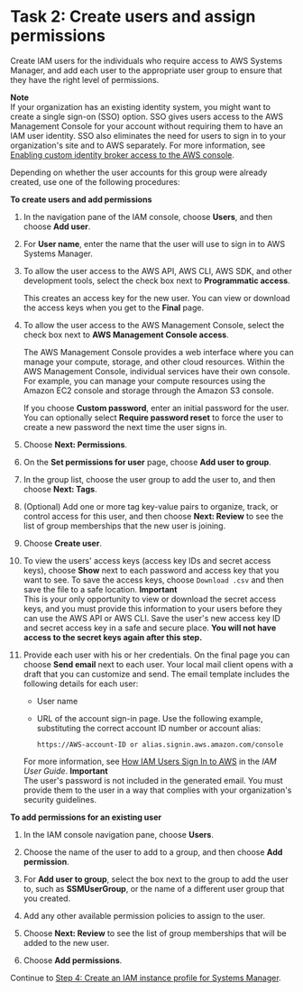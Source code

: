 # Task 2: Create users and assign permissions<a name="setup-create-users-nonadmin-users"></a>

Create IAM users for the individuals who require access to AWS Systems Manager, and add each user to the appropriate user group to ensure that they have the right level of permissions\. 

**Note**  
If your organization has an existing identity system, you might want to create a single sign\-on \(SSO\) option\. SSO gives users access to the AWS Management Console for your account without requiring them to have an IAM user identity\. SSO also eliminates the need for users to sign in to your organization's site and to AWS separately\. For more information, see [Enabling custom identity broker access to the AWS console](https://docs.aws.amazon.com/IAM/latest/UserGuide/id_roles_providers_enable-console-custom-url.html)\.

Depending on whether the user accounts for this group were already created, use one of the following procedures:

**To create users and add permissions**

1. In the navigation pane of the IAM console, choose **Users**, and then choose **Add user**\.

1. For **User name**, enter the name that the user will use to sign in to AWS Systems Manager\.

1. To allow the user access to the AWS API, AWS CLI, AWS SDK, and other development tools, select the check box next to **Programmatic access**\.

   This creates an access key for the new user\. You can view or download the access keys when you get to the **Final** page\. 

1. To allow the user access to the AWS Management Console, select the check box next to **AWS Management Console access**\. 

   The AWS Management Console provides a web interface where you can manage your compute, storage, and other cloud resources\. Within the AWS Management Console, individual services have their own console\. For example, you can manage your compute resources using the Amazon EC2 console and storage through the Amazon S3 console\.

   If you choose **Custom password**, enter an initial password for the user\. You can optionally select **Require password reset** to force the user to create a new password the next time the user signs in\.

1. Choose **Next: Permissions**\.

1. On the **Set permissions for user** page, choose **Add user to group**\.

1. In the group list, choose the user group to add the user to, and then choose **Next: Tags**\.

1. \(Optional\) Add one or more tag key\-value pairs to organize, track, or control access for this user, and then choose **Next: Review** to see the list of group memberships that the new user is joining\. 

1. Choose **Create user**\.

1. To view the users' access keys \(access key IDs and secret access keys\), choose **Show** next to each password and access key that you want to see\. To save the access keys, choose `Download .csv` and then save the file to a safe location\.
**Important**  
This is your only opportunity to view or download the secret access keys, and you must provide this information to your users before they can use the AWS API or AWS CLI\. Save the user's new access key ID and secret access key in a safe and secure place\. **You will not have access to the secret keys again after this step\.**

1. Provide each user with his or her credentials\. On the final page you can choose **Send email** next to each user\. Your local mail client opens with a draft that you can customize and send\. The email template includes the following details for each user:
   + User name
   + URL of the account sign\-in page\. Use the following example, substituting the correct account ID number or account alias:

     ```
     https://AWS-account-ID or alias.signin.aws.amazon.com/console
     ```

   For more information, see [How IAM Users Sign In to AWS](https://docs.aws.amazon.com/IAM/latest/UserGuide/id_users_sign-in.html) in the *IAM User Guide*\.
**Important**  
The user's password is not included in the generated email\. You must provide them to the user in a way that complies with your organization's security guidelines\.

**To add permissions for an existing user**

1. In the IAM console navigation pane, choose **Users**\.

1. Choose the name of the user to add to a group, and then choose **Add permission**\.

1. For **Add user to group**, select the box next to the group to add the user to, such as **SSMUserGroup**, or the name of a different user group that you created\.

1. Add any other available permission policies to assign to the user\.

1. Choose **Next: Review** to see the list of group memberships that will be added to the new user\.

1. Choose **Add permissions**\.

Continue to [Step 4: Create an IAM instance profile for Systems Manager](setup-instance-profile.md)\.